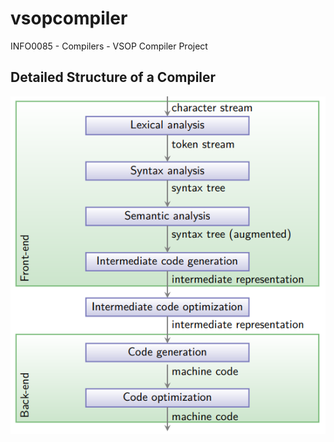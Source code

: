 # vsopcompiler
INFO0085 - Compilers - VSOP Compiler Project

## Detailed Structure of a Compiler

![Local Image](images/structure-of-a-compiler.png)